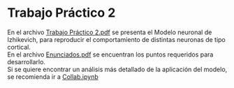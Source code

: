 # Trabajo Práctico 2
En el archivo [Trabajo Práctico 2.pdf]() se presenta el Modelo neuronal de Izhikevich, para reproducir el comportamiento de distintas neuronas de tipo cortical.
<br>
En el archivo [Enunciados.pdf]() se encuentran los puntos requeridos para desarrollarlo. 
<br>
Si se quiere encontrar un análisis más detallado de la aplicación del modelo, se recomienda ir a [Collab.ipynb]()

